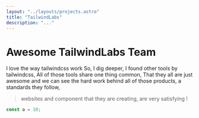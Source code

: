 ```yaml
---
layout: "../layouts/projects.astro"
title: "TailwindLabs"
description: "..."
---
```


# Awesome TailwindLabs Team

I love the way tailwindcss work So, I dig deeper, I found other tools by tailwindcss,
All of those tools share one thing common, That they all are just awesome and we can see the hard work behind all of those products, a standards they follow, 

> websites and component that they are creating, are very satisfying !

```js
const a = 10;
```
